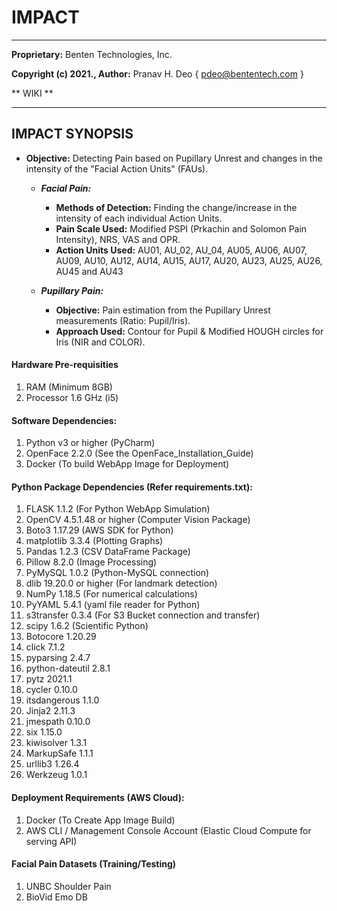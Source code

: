 # IMPACT

***

**Proprietary:** Benten Technologies, Inc.

**Copyright (c) 2021., Author:** Pranav H. Deo { pdeo@bententech.com }

** WIKI ** 

***

## IMPACT SYNOPSIS
* **Objective:** Detecting Pain based on Pupillary Unrest and changes in the intensity of the "Facial Action Units" (FAUs).

  - ***Facial Pain:***
    * **Methods of Detection:** Finding the change/increase in the intensity of each individual Action Units.
    * **Pain Scale Used:** Modified PSPI (Prkachin and Solomon Pain Intensity), NRS, VAS and OPR.
    * **Action Units Used:** AU01, AU_02, AU_04, AU05, AU06, AU07, AU09, AU10, AU12, AU14, AU15, AU17, AU20, AU23, AU25, AU26, AU45 and AU43
    
  - ***Pupillary Pain:***
    * **Objective:** Pain estimation from the Pupillary Unrest measurements (Ratio: Pupil/Iris).
    * **Approach Used:** Contour for Pupil & Modified HOUGH circles for Iris (NIR and COLOR).


#### Hardware Pre-requisities
1. RAM (Minimum 8GB)
2. Processor 1.6 GHz (i5)


#### Software Dependencies:
1. Python v3 or higher (PyCharm)
2. OpenFace 2.2.0 (See the OpenFace_Installation_Guide)
3. Docker (To build WebApp Image for Deployment)


#### Python Package Dependencies (Refer requirements.txt):
1. FLASK 1.1.2 (For Python WebApp Simulation)
2. OpenCV 4.5.1.48 or higher (Computer Vision Package)
3. Boto3 1.17.29 (AWS SDK for Python)
4. matplotlib 3.3.4 (Plotting Graphs)
5. Pandas 1.2.3 (CSV DataFrame Package)
6. Pillow 8.2.0 (Image Processing)
7. PyMySQL 1.0.2 (Python-MySQL connection)
8. dlib 19.20.0 or higher (For landmark detection)
9. NumPy 1.18.5 (For numerical calculations)
10. PyYAML 5.4.1 (yaml file reader for Python)
11. s3transfer 0.3.4 (For S3 Bucket connection and transfer)
12. scipy 1.6.2 (Scientific Python)
13. Botocore 1.20.29
14. click 7.1.2
15. pyparsing 2.4.7
16. python-dateutil 2.8.1
17. pytz 2021.1
18. cycler 0.10.0
19. itsdangerous 1.1.0
20. Jinja2 2.11.3
21. jmespath 0.10.0
22. six 1.15.0
23. kiwisolver 1.3.1
24. MarkupSafe 1.1.1
25. urllib3 1.26.4
26. Werkzeug 1.0.1


#### Deployment Requirements (AWS Cloud):
1. Docker (To Create App Image Build)
2. AWS CLI / Management Console Account (Elastic Cloud Compute for serving API)


#### Facial Pain Datasets (Training/Testing)
1. UNBC Shoulder Pain
2. BioVid Emo DB

